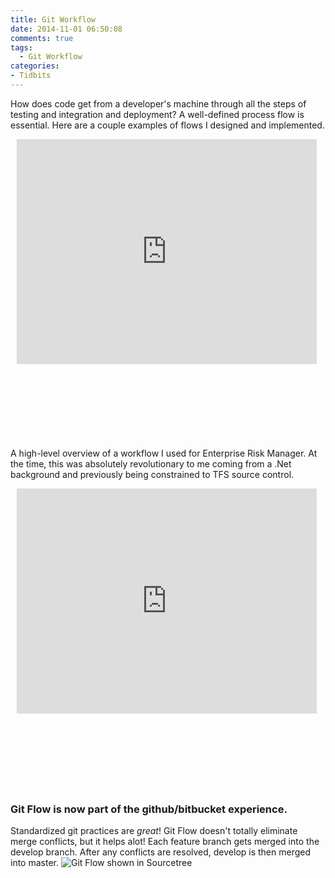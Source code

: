 ```yaml
---
title: Git Workflow
date: 2014-11-01 06:50:08
comments: true
tags: 
  - Git Workflow
categories: 
- Tidbits
---
```


How does code get from a developer's machine through all the steps of testing and integration and deployment? A well-defined process flow is essential. Here are a couple examples of flows I designed and implemented.
<!-- more -->

<div style="width: 600px; height: 480px; margin: 10px; position: relative;"><iframe allowfullscreen frameborder="0" style="width:480px; height:360px" src="https://www.lucidchart.com/documents/embeddedchart/6f0f1f57-d5dc-4621-8ea1-45dd91292de4" id="LAC44A_IRshF"></iframe></div>


A high-level overview of a workflow I used for Enterprise Risk Manager. At the time, this was absolutely revolutionary to me coming from a .Net background and previously being constrained to TFS source control.




<div style="width: 600px; height: 480px; margin: 10px; position: relative;"><iframe allowfullscreen frameborder="0" style="width:480px; height:360px" src="https://www.lucidchart.com/documents/embeddedchart/5f048393-b661-47c8-b42c-fb236b0c31bf" id="ERm42s0kLw5Z"></iframe></div>


###  Git Flow is now part of the github/bitbucket experience.
Standardized git practices are <em>great</em>! Git Flow doesn't totally eliminate merge conflicts, but it helps alot! Each feature branch gets merged into the develop branch. After any conflicts are resolved, develop is then merged into master.
 ![Git Flow shown in Sourcetree](/blog/static/gitflow-sourcetree.png )
